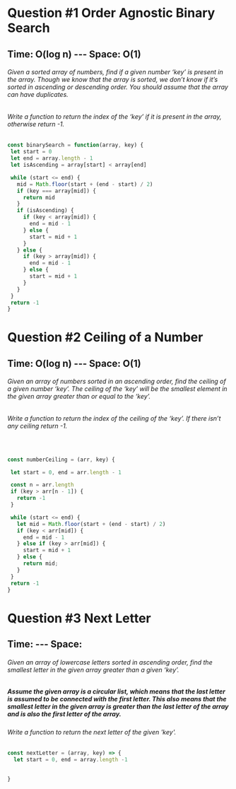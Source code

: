 # Question #1 Order Agnostic Binary Search
## Time: O(log n) --- Space: O(1)

###### Given a sorted array of numbers, find if a given number ‘key’ is present in the array. Though we know that the array is sorted, we don’t know if it’s sorted in ascending or descending order. You should assume that the array can have duplicates.
###### Write a function to return the index of the ‘key’ if it is present in the array, otherwise return -1.
 
 ```JavaScript
const binarySearch = function(array, key) {
  let start = 0
  let end = array.length - 1
  let isAscending = array[start] < array[end]

  while (start <= end) {
    mid = Math.floor(start + (end - start) / 2)
    if (key === array[mid]) {
      return mid
    }
    if (isAscending) {
      if (key < array[mid]) {
        end = mid - 1
      } else {
        start = mid + 1
      }
    } else {
      if (key > array[mid]) {
        end = mid - 1
      } else {
        start = mid + 1
      }
    }
  }
  return -1
}

 ```

 # Question #2 Ceiling of a Number
 ## Time: O(log n) --- Space: O(1)

 ###### Given an array of numbers sorted in an ascending order, find the ceiling of a given number ‘key’. The ceiling of the ‘key’ will be the smallest element in the given array greater than or equal to the ‘key’.
 ###### Write a function to return the index of the ceiling of the ‘key’. If there isn’t any ceiling return -1.

 ```JavaScript


const numberCeiling = (arr, key) {

  let start = 0, end = arr.length - 1

  const n = arr.length
  if (key > arr[n - 1]) {
    return -1
  }

  while (start <= end) {
    let mid = Math.floor(start + (end - start) / 2)
    if (key < arr[mid]) {
      end = mid - 1
    } else if (key > arr[mid]) {
      start = mid + 1
    } else {
      return mid;
    }
  }
  return -1
}
 ```

 # Question #3 Next Letter
 ## Time: --- Space: 
 ###### Given an array of lowercase letters sorted in ascending order, find the smallest letter in the given array greater than a given ‘key’.
 ##### Assume the given array is a circular list, which means that the last letter is assumed to be connected with the first letter. This also means that the smallest letter in the given array is greater than the last letter of the array and is also the first letter of the array.
 ###### Write a function to return the next letter of the given 'key'.

 ```JavaScript
 const nextLetter = (array, key) => {
   let start = 0, end = array.length -1

   
 }




 ```